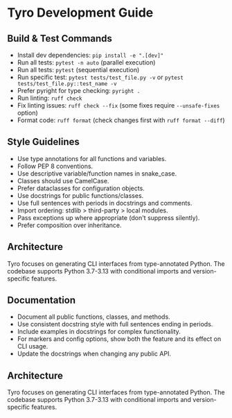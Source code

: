 # Tyro Development Guide

## Build & Test Commands
- Install dev dependencies: `pip install -e ".[dev]"`
- Run all tests: `pytest -n auto` (parallel execution)
- Run all tests: `pytest` (sequential execution)
- Run specific test: `pytest tests/test_file.py -v` or `pytest tests/test_file.py::test_name -v`
- Prefer pyright for type checking: `pyright .`
- Run linting: `ruff check`
- Fix linting issues: `ruff check --fix` (some fixes require `--unsafe-fixes` option)
- Format code: `ruff format` (check changes first with `ruff format --diff`)

## Style Guidelines
- Use type annotations for all functions and variables.
- Follow PEP 8 conventions.
- Use descriptive variable/function names in snake_case.
- Classes should use CamelCase.
- Prefer dataclasses for configuration objects.
- Use docstrings for public functions/classes.
- Use full sentences with periods in docstrings and comments.
- Import ordering: stdlib > third-party > local modules.
- Pass exceptions up where appropriate (don't suppress silently).
- Prefer composition over inheritance.

## Architecture
Tyro focuses on generating CLI interfaces from type-annotated Python. The codebase supports Python 3.7-3.13 with conditional imports and version-specific features.

## Documentation
- Document all public functions, classes, and methods.
- Use consistent docstring style with full sentences ending in periods.
- Include examples in docstrings for complex functionality.
- For markers and config options, show both the feature and its effect on CLI usage.
- Update the docstrings when changing any public API.

## Architecture
Tyro focuses on generating CLI interfaces from type-annotated Python. The codebase supports Python 3.7-3.13 with conditional imports and version-specific features.